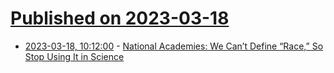 # [Published on 2023-03-18](index.md)

* [2023-03-18, 10:12:00](https://soylentnews.org/article.pl?sid=23/03/16/192242&from=rss) - [National Academies: We Can’t Define “Race,” So Stop Using It in Science](https://soylentnews.org/article.pl?sid=23/03/16/192242&from=rss)
